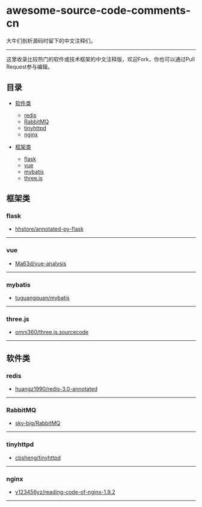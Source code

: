 # awesome-source-code-comments-cn
大牛们剖析源码时留下的中文注释们。

----------

这里收录比较热门的软件或技术框架的中文注释版，欢迎Fork，你也可以通过Pull Request参与编辑。


## 目录


* [软件类](#软件类)

  * [redis](#redis)
  * [RabbitMQ](#RabbitMQ)
  * [tinyhttpd](#tinyhttpd)
  * [nginx](#nginx)

* [框架类](#语框架类)
  * [flask](#flask)
  * [vue](#vue)
  * [mybatis](#mybatis)
  * [three.js](#three.js)
	
	
## 框架类

### flask

* [hhstore/annotated-py-flask](https://github.com/hhstore/annotated-py-flask)

------------------------------
### vue

* [Ma63d/vue-analysis](https://github.com/Ma63d/vue-analysis)

------------------------------
### mybatis

* [tuguangquan/mybatis](https://github.com/tuguangquan/mybatis)

------------------------------
### three.js

* [omni360/three.js.sourcecode](https://github.com/omni360/three.js.sourcecode)

------------------------------
## 软件类

### redis

* [huangz1990/redis-3.0-annotated](https://github.com/huangz1990/redis-3.0-annotated)

------------------------------

### RabbitMQ

* [sky-big/RabbitMQ](https://github.com/sky-big/RabbitMQ)

------------------------------
### tinyhttpd

* [cbsheng/tinyhttpd](https://github.com/cbsheng/tinyhttpd)

------------------------------
### nginx

* [y123456yz/reading-code-of-nginx-1.9.2](https://github.com/y123456yz/reading-code-of-nginx-1.9.2)

------------------------------
